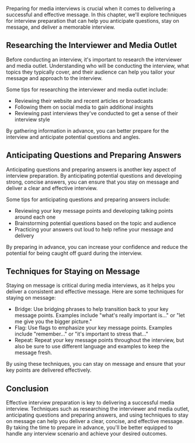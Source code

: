 
Preparing for media interviews is crucial when it comes to delivering a successful and effective message. In this chapter, we'll explore techniques for interview preparation that can help you anticipate questions, stay on message, and deliver a memorable interview.

Researching the Interviewer and Media Outlet
--------------------------------------------

Before conducting an interview, it's important to research the interviewer and media outlet. Understanding who will be conducting the interview, what topics they typically cover, and their audience can help you tailor your message and approach to the interview.

Some tips for researching the interviewer and media outlet include:

* Reviewing their website and recent articles or broadcasts
* Following them on social media to gain additional insights
* Reviewing past interviews they've conducted to get a sense of their interview style

By gathering information in advance, you can better prepare for the interview and anticipate potential questions and angles.

Anticipating Questions and Preparing Answers
--------------------------------------------

Anticipating questions and preparing answers is another key aspect of interview preparation. By anticipating potential questions and developing strong, concise answers, you can ensure that you stay on message and deliver a clear and effective interview.

Some tips for anticipating questions and preparing answers include:

* Reviewing your key message points and developing talking points around each one
* Brainstorming potential questions based on the topic and audience
* Practicing your answers out loud to help refine your message and delivery

By preparing in advance, you can increase your confidence and reduce the potential for being caught off guard during the interview.

Techniques for Staying on Message
---------------------------------

Staying on message is critical during media interviews, as it helps you deliver a consistent and effective message. Here are some techniques for staying on message:

* Bridge: Use bridging phrases to help transition back to your key message points. Examples include "what's really important is..." or "let me give you the bigger picture."
* Flag: Use flags to emphasize your key message points. Examples include "remember..." or "it's important to stress that..."
* Repeat: Repeat your key message points throughout the interview, but also be sure to use different language and examples to keep the message fresh.

By using these techniques, you can stay on message and ensure that your key points are delivered effectively.

Conclusion
----------

Effective interview preparation is key to delivering a successful media interview. Techniques such as researching the interviewer and media outlet, anticipating questions and preparing answers, and using techniques to stay on message can help you deliver a clear, concise, and effective message. By taking the time to prepare in advance, you'll be better equipped to handle any interview scenario and achieve your desired outcomes.
